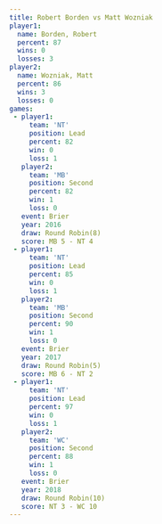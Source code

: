 ```yaml
---
title: Robert Borden vs Matt Wozniak
player1:              
  name: Borden, Robert
  percent: 87         
  wins: 0             
  losses: 3           
player2:              
  name: Wozniak, Matt 
  percent: 86         
  wins: 3             
  losses: 0           
games:
 - player1:        
     team: 'NT'    
     position: Lead
     percent: 82   
     win: 0        
     loss: 1       
   player2:          
     team: 'MB'      
     position: Second
     percent: 82     
     win: 1          
     loss: 0         
   event: Brier        
   year: 2016          
   draw: Round Robin(8)
   score: MB 5 - NT 4  
 - player1:        
     team: 'NT'    
     position: Lead
     percent: 85   
     win: 0        
     loss: 1       
   player2:          
     team: 'MB'      
     position: Second
     percent: 90     
     win: 1          
     loss: 0         
   event: Brier        
   year: 2017          
   draw: Round Robin(5)
   score: MB 6 - NT 2  
 - player1:        
     team: 'NT'    
     position: Lead
     percent: 97   
     win: 0        
     loss: 1       
   player2:          
     team: 'WC'      
     position: Second
     percent: 88     
     win: 1          
     loss: 0         
   event: Brier         
   year: 2018           
   draw: Round Robin(10)
   score: NT 3 - WC 10  
---
```

